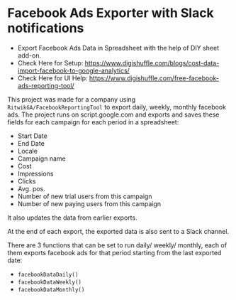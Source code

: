 # Facebook Ads Exporter with Slack notifications 

* Export Facebook Ads Data in Spreadsheet with the help of DIY sheet add-on.
* Check Here for Setup: https://www.digishuffle.com/blogs/cost-data-import-facebook-to-google-analytics/
* Check Here for UI Help: https://www.digishuffle.com/free-facebook-ads-reporting-tool/

This project was made for a company using `RitwikGA/FacebookReportingTool` to export daily, weekly, monthly facebook ads.
The project runs on script.google.com and exports and saves these fields for each campaign for each period in a spreadsheet:
* Start Date
* End Date
* Locale
* Campaign name
* Cost
* Impressions
* Clicks
* Avg. pos.
* Number of new trial users from this campaign
* Number of new paying users from this campaign

It also updates the data from earlier exports.

At the end of each export, the exported data is also sent to a Slack channel.

There are 3 functions that can be set to run daily/ weekly/ monthly, each of them exports facebook ads for that period starting from the last exported date:
* `facebookDataDaily()`
* `facebookDataWeekly()` 
* `facebookDataMonthly()`